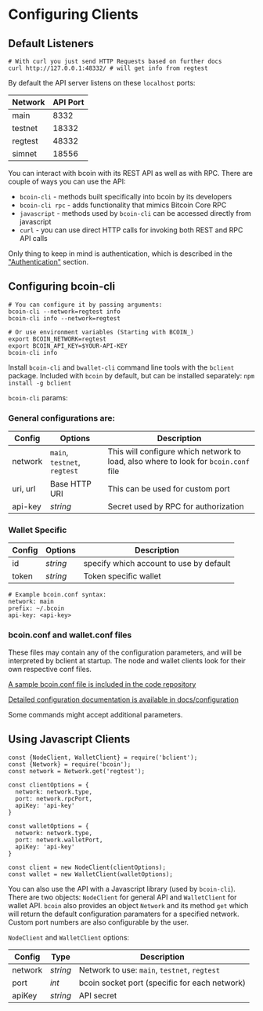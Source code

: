 # Configuring Clients

## Default Listeners
```shell--visible
# With curl you just send HTTP Requests based on further docs
curl http://127.0.0.1:48332/ # will get info from regtest
```

By default the API server listens on these `localhost` ports:

Network   | API Port
--------- | -----------
main      | 8332
testnet   | 18332
regtest   | 48332
simnet    | 18556

You can interact with bcoin with its REST API as well as with RPC.
There are couple of ways you can use the API:

- `bcoin-cli` - methods built specifically into bcoin by its developers
- `bcoin-cli rpc` - adds functionality that mimics Bitcoin Core RPC
- `javascript` - methods used by `bcoin-cli` can be accessed directly from javascript
- `curl` - you can use direct HTTP calls for invoking both REST and RPC API calls

Only thing to keep in mind is authentication, which is described in the ["Authentication"](#authentication) section.


## Configuring bcoin-cli

```shell--visible
# You can configure it by passing arguments:
bcoin-cli --network=regtest info
bcoin-cli info --network=regtest

# Or use environment variables (Starting with BCOIN_)
export BCOIN_NETWORK=regtest
export BCOIN_API_KEY=$YOUR-API-KEY
bcoin-cli info
```

Install `bcoin-cli` and `bwallet-cli` command line tools with the `bclient` package.
Included with `bcoin` by default, but can be installed separately:
`npm install -g bclient`

`bcoin-cli` params:

### General configurations are:

Config    | Options                      | Description
--------- | -----------                  | -----------
network   | `main`, `testnet`, `regtest` | This will configure which network to load, also where to look for `bcoin.conf` file
uri, url  | Base HTTP URI                | This can be used for custom port
api-key   | _string_                       | Secret used by RPC for authorization

### Wallet Specific

Config    | Options         | Description
--------- | -----------     | -----------
id        | _string_ | specify which account to use by default
token     | _string_       | Token specific wallet


```shell--visible
# Example bcoin.conf syntax:
network: main
prefix: ~/.bcoin
api-key: <api-key>
```

### bcoin.conf and wallet.conf files

These files may contain any of the configuration parameters, and will be interpreted by bclient at startup. The node and wallet clients look for their own respective conf files.

[A sample bcoin.conf file is included in the code repository](https://github.com/bcoin-org/bcoin/blob/master/etc/sample.conf)

[Detailed configuration documentation is available in docs/configuration](https://github.com/bcoin-org/bcoin/blob/master/docs/configuration.md)



<aside class="notice">
Some commands might accept additional parameters.
</aside>

## Using Javascript Clients

```javascript--visible
const {NodeClient, WalletClient} = require('bclient');
const {Network} = require('bcoin');
const network = Network.get('regtest');

const clientOptions = {
  network: network.type,
  port: network.rpcPort,
  apiKey: 'api-key'
}

const walletOptions = {
  network: network.type,
  port: network.walletPort,
  apiKey: 'api-key'
}

const client = new NodeClient(clientOptions);
const wallet = new WalletClient(walletOptions);
```

You can also use the API with a Javascript library (used by `bcoin-cli`).
There are two objects: `NodeClient` for general API and `WalletClient` for wallet API.
`bcoin` also provides an object `Network` and its method `get` which will return the default configuration paramaters for a specified network.
Custom port numbers are also configurable by the user.

`NodeClient` and `WalletClient` options:

Config    | Type                         | Description
--------- | -----------                  | -----------
network   | _string_ | Network to use: `main`, `testnet`, `regtest`
port      | _int_                          | bcoin socket port (specific for each network)
apiKey    | _string_                       | API secret

